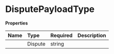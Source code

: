 # DisputePayloadType



**Properties**

| Name | Type | Required | Description |
| :-------- | :----------| :----------| :----------|
    | Dispute | string |  | Dispute |




<!-- This file was generated by liblab | https://liblab.com/ -->